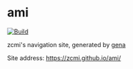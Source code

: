 # ami

[![Build](https://github.com/zcmi/ami/actions/workflows/generate.yml/badge.svg)](https://github.com/zcmi/ami/actions/workflows/generate.yml)

zcmi's navigation site, generated by [gena](https://github.com/x1ah/gena)

Site address: https://zcmi.github.io/ami/